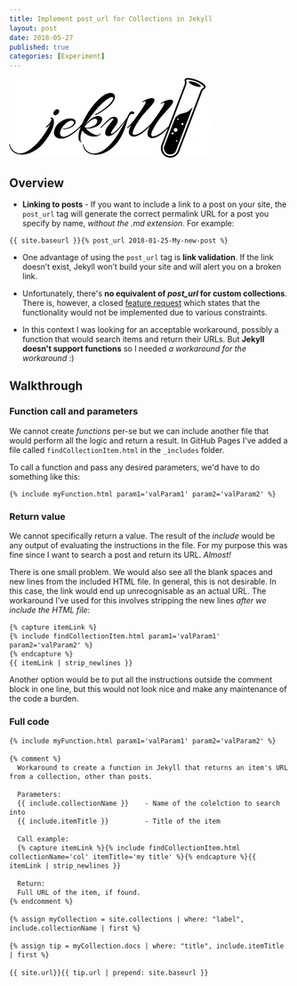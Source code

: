 ```yaml
---
title: Implement post_url for Collections in Jekyll
layout: post
date: 2018-05-27
published: true
categories: [Experiment]
---
```


![Logo](/assets/images/jekyll-logo.png)

## Overview
* **Linking to posts** - If you want to include a link to a post on your site, the ```post_url``` tag will generate the correct permalink URL for a post you specify by name, *without the .md extension*. For example:

```liquid
{{ site.baseurl }}{% post_url 2018-01-25-My-new-post %}
```
* One advantage of using the ```post_url``` tag is **link validation**. If the link doesn’t exist, Jekyll won’t build your site and will alert you on a broken link.

* Unfortunately, there's __no equivalent of *post_url* for custom collections__. There is, however, a closed [feature request](https://github.com/jekyll/jekyll/issues/2252) which states that the functionality would not be implemented due to various constraints.  

* In this context I was looking for an acceptable workaround, possibly a function that would search items and return their URLs. But **Jekyll doesn't support functions** so I needed *a workaround for the workaround* :)

## Walkthrough 

### Function call and parameters
We cannot create *functions* per-se but we can include another file that would perform all the logic and return a result. In GitHub Pages I've added a file called ```findCollectionItem.html``` in the ```_includes``` folder.

To call a function and pass any desired parameters, we'd have to do something like this:

```liquid
{% include myFunction.html param1='valParam1' param2='valParam2' %}
```

### Return value
We cannot specifically return a value. The result of the *include* would be any output of evaluating the instructions in the file. For my purpose this was fine since I want to search a post and return its URL. *Almost!*

There is one small problem. We would also see all the blank spaces and new lines from the included HTML file. In general, this is not desirable. In this case, the link would end up unrecognisable as an actual URL. The workaround I've used for this involves stripping the new lines *after we include the HTML file*:

```liquid
{% capture itemLink %} 
{% include findCollectionItem.html param1='valParam1' param2='valParam2' %}
{% endcapture %}
{{ itemLink | strip_newlines }}
```

Another option would be to put all the instructions outside the comment block in one line, but this would not look nice and make any maintenance of the code a burden. 

### Full code

```liquid
{% include myFunction.html param1='valParam1' param2='valParam2' %}

{% comment %}
  Workaround to create a function in Jekyll that returns an item's URL from a collection, other than posts.
  
  Parameters:
  {{ include.collectionName }}    - Name of the colelction to search into
  {{ include.itemTitle }}         - Title of the item

  Call example:
  {% capture itemLink %}{% include findCollectionItem.html collectionName='col' itemTitle='my title' %}{% endcapture %}{{ itemLink | strip_newlines }}

  Return:
  Full URL of the item, if found.
{% endcomment %}

{% assign myCollection = site.collections | where: "label", include.collectionName | first %}

{% assign tip = myCollection.docs | where: "title", include.itemTitle | first %}

{{ site.url}}{{ tip.url | prepend: site.baseurl }}
```
